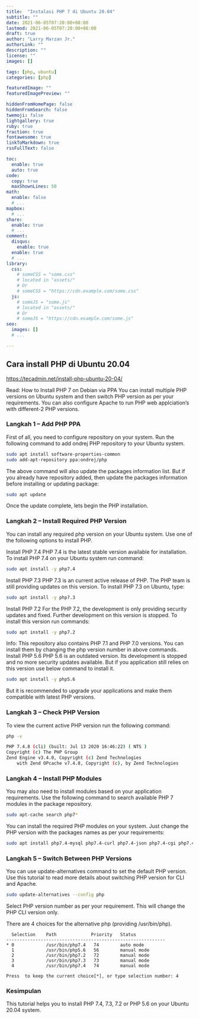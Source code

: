 ```yaml
---
title:  "Instalasi PHP 7 di Ubuntu 20.04"
subtitle: ""
date: 2021-06-05T07:20:00+08:00
lastmod: 2021-06-05T07:20:00+08:00
draft: true 
author: "Larry Marzan Jr."
authorLink: ""
description: ""
license: ""
images: []

tags: [php, ubuntu]
categories: [php]

featuredImage: ""
featuredImagePreview: ""

hiddenFromHomePage: false
hiddenFromSearch: false
twemoji: false
lightgallery: true
ruby: true
fraction: true
fontawesome: true
linkToMarkdown: true
rssFullText: false

toc:
  enable: true
  auto: true
code:
  copy: true
  maxShownLines: 50
math:
  enable: false
  # ...
mapbox:
  # ...
share:
  enable: true
  # ...
comment:
  disqus:
    enable: true
  enable: true
  # ...
library:
  css:
    # someCSS = "some.css"
    # located in "assets/"
    # Or
    # someCSS = "https://cdn.example.com/some.css"
  js:
    # someJS = "some.js"
    # located in "assets/"
    # Or
    # someJS = "https://cdn.example.com/some.js"
seo:
  images: []
  # ...

---
```


## Cara install PHP di Ubuntu 20.04
https://tecadmin.net/install-php-ubuntu-20-04/


Read: How to Install PHP 7 on Debian via PPA
You can install multiple PHP versions on Ubuntu system and then switch PHP version as per your requirements. You can also configure Apache to run PHP web applciation’s with different-2 PHP versions.

### Langkah 1 – Add PHP PPA
First of all, you need to configure repository on your system. Run the following command to add ondrej PHP repository to your Ubuntu system.
```bash
sudo apt install software-properties-common
sudo add-apt-repository ppa:ondrej/php
```
The above command will also update the packages information list. But if you already have repository added, then update the packages information before installing or updating package:
```bash
sudo apt update
```
Once the update complete, lets begin the PHP installation.

### Langkah 2 – Install Required PHP Version
You can install any required php version on your Ubuntu system. Use one of the following options to install PHP.

Install PHP 7.4
PHP 7.4 is the latest stable version available for installation. To install PHP 7.4 on your Ubuntu system run command:
```bash
sudo apt install -y php7.4
```
Install PHP 7.3
PHP 7.3 is an current active release of PHP. The PHP team is still providing updates on this version. To install PHP 7.3 on Ubuntu, type:
```bash
sudo apt install -y php7.3
```
Install PHP 7.2
For the PHP 7.2, the development is only providing security updates and fixed. Further development on this version is stopped. To install this version run commands:
```bash
sudo apt install -y php7.2
```
Info: This repository also contains PHP 7.1 and PHP 7.0 versions. You can install them by changing the php version number in above commands.
Install PHP 5.6
PHP 5.6 is an outdated version. Its development is stopped and no more security updates available. But if you application still relies on this version use below command to install it.
```bash
sudo apt install -y php5.6
```
But it is recommended to upgrade your applications and make them compatible with latest PHP versions.

### Langkah 3 – Check PHP Version
To view the current active PHP version run the following command:
```bash
php -v

PHP 7.4.8 (cli) (built: Jul 13 2020 16:46:22) ( NTS )
Copyright (c) The PHP Group
Zend Engine v3.4.0, Copyright (c) Zend Technologies
    with Zend OPcache v7.4.8, Copyright (c), by Zend Technologies
```
### Langkah 4 – Install PHP Modules
You may also need to install modules based on your application requirements. Use the following command to search available PHP 7 modules in the package repository.
```bash
sudo apt-cache search php7*
```
You can install the required PHP modules on your system. Just change the PHP version with the packages names as per your requirements:
```bash
sudo apt install php7.4-mysql php7.4-curl php7.4-json php7.4-cgi php7.4-xsl
```
### Langkah 5 – Switch Between PHP Versions
You can use update-alternatives command to set the default PHP version. Use this tutorial to read more details about switching PHP version for CLI and Apache.
```bash
sudo update-alternatives --config php
```
Select PHP version number as per your requirement. This will change the PHP CLI version only.

There are 4 choices for the alternative php (providing /usr/bin/php).
```
  Selection    Path             Priority   Status
------------------------------------------------------------
* 0            /usr/bin/php7.4   74        auto mode
  1            /usr/bin/php5.6   56        manual mode
  2            /usr/bin/php7.2   72        manual mode
  3            /usr/bin/php7.3   73        manual mode
  4            /usr/bin/php7.4   74        manual mode

Press  to keep the current choice[*], or type selection number: 4
```
### Kesimpulan
This tutorial helps you to install PHP 7.4, 7.3, 7.2 or PHP 5.6 on your Ubuntu 20.04 system.
